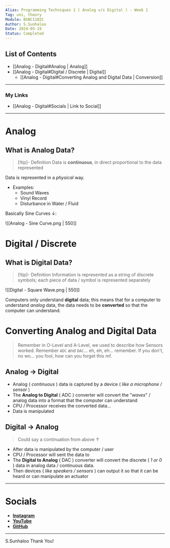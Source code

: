 ```yaml
---
Alias: Programming Techniques 1 ( Analog v/s Digital ) - Week 1
Tag: uni, theory
Module: BSNC1102C
Author: S.Sunhaloo
Date: 2024-05-19
Status: Completed
---
```


## List of Contents

- [[Analog - Digital#Analog | Analog]]
- [[Analog - Digital#Digital / Discrete | Digital]]
	- [[Analog - Digital#Converting Analog and Digital Data | Conversion]]

---

### My Links

- [[Analog - Digital#Socials | Link to Social]]

---

# Analog

## What is Analog Data?

>[!tip]- Definition
>Data is **continuous**, in direct proportional to the data represented

Data is represented in a *physical* way.

- Examples:
	- Sound Waves
	- Vinyl Record
	- Disturbance in Water / Fluid

Basically Sine Curves $\downarrow$:

![[Analog - Sine Curve.png | 550]]

# Digital / Discrete

## What is Digital Data?

>[!tip]- Definition
>Information is represented as a string of discrete symbols; each piece of data / symbol is represented separately

![[Digital - Square Wave.png | 550]]

Computers only understand **digital** data; this means that for a computer to understand *analog* data, the data needs to be **converted** so that the computer can understand.

# Converting Analog and Digital Data

>Remember in O-Level and A-Level, we used to describe how Sensors worked. Remember `ADC` and `DAC`... eh, eh, eh... remember.
>If you don't, no wo... you fool, how can you forget this mf.

## Analog $\rightarrow$ Digital

- Analog ( *continuous* ) data is captured by a device ( *like a microphone / sensor* )
- The **Analog to Digital** ( ADC ) converter will convert the "*waves*" / analog data into a format that the computer can understand
- CPU / Processor receives the converted data...
- Data is manipulated

## Digital $\rightarrow$ Analog

>Could say a continuation from above $\uparrow$

- After data is manipulated by the computer / user
- CPU / Processor will sent the data to
- The **Digital to Analog** ( DAC ) converter will convert the discrete ( *1 or 0* ) data in analog data / continuous data.
- Then devices ( *like speakers / sensors* ) can output it so that it can be heard or can manipulate an actuator

---

# Socials

- [**Instagram**](https://www.instagram.com/s.sunhaloo/)
- [**YouTube**](https://www.youtube.com/channel/UCMkQZsuW6eHMhdUObLPSpwg)
- [**GitHub**](https://www.github.com/Sunhaloo)

---

S.Sunhaloo
Thank You!